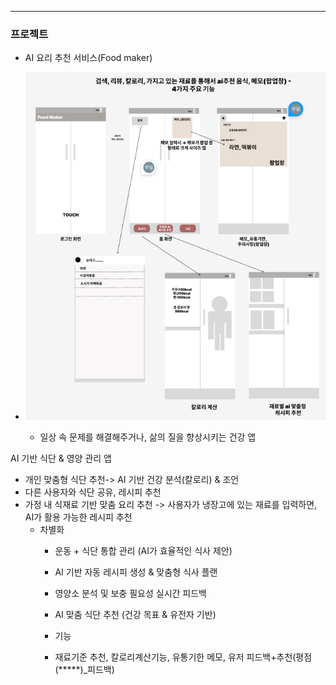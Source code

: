 ---
 ### 프로젝트
* AI 요리 추천 서비스(Food maker)
* ![Food maker](https://github.com/Minsu0118/Minsu0118/blob/main/Food%20maker.png)

   * 일상 속 문제를 해결해주거나, 삶의 질을 향상시키는 건강 앱

AI 기반 식단 & 영양 관리 앱
- 개인 맞춤형 식단 추천-> AI 기반 건강 분석(칼로리) & 조언
- 다른 사용자와 식단 공유, 레시피 추천
- 가정 내 식재료 기반 맞춤 요리 추천 -> 사용자가 냉장고에 있는 재료를 입력하면, AI가 활용 가능한 레시피 추천
  * 차별화
     * 운동 + 식단 통합 관리 (AI가 효율적인 식사 제안)
     * AI 기반 자동 레시피 생성 & 맞춤형 식사 플랜
     * 영양소 분석 및 보충 필요성 실시간 피드백
     * AI 맞춤 식단 추천 (건강 목표 & 유전자 기반)


    * 기능
     * 재료기준 추천, 칼로리계산기능, 유통기한 메모, 유저 피드백+추천(평점(*****)_피드백)

